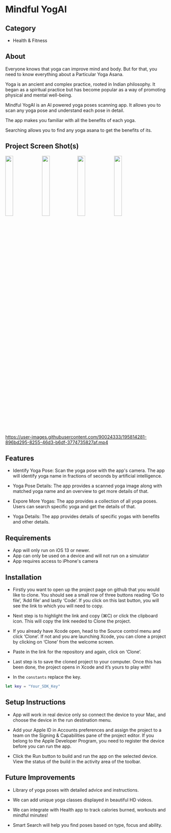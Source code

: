 # Mindful YogAI

## Category
- Health & Fitness

## About
Everyone knows that yoga can improve mind and body. But for that, you need to know everything about a Particular Yoga Asana.

Yoga is an ancient and complex practice, rooted in Indian philosophy. It began as a spiritual practice but has become popular as a way of promoting physical and mental well-being. 

Mindful YogAI is an AI powered yoga poses scanning app. It allows you to scan any yoga pose and understand each pose in detail.

The app makes you familiar with all the benefits of each yoga. 

Searching allows you to find any yoga asana to get the benefits of its.

## Project Screen Shot(s)
<img src="https://user-images.githubusercontent.com/90024333/195810063-6eef5fdd-18a3-4201-8d2d-377f3bb8af07.PNG" height="22%" width="22%"> <img src ="https://user-images.githubusercontent.com/90024333/195810088-d2ea1ace-5986-4150-be4a-2287d1fbe7f8.PNG" height="22%" width="22%"><img src ="https://user-images.githubusercontent.com/90024333/195814869-8f349328-14db-45ee-90dc-1b00b7463e6f.PNG" height="22%" width="22%"> <img src ="https://user-images.githubusercontent.com/90024333/195815030-a7276e0f-2c80-4aa5-a376-5973da584cb1.PNG" height="22%" width="22%">

https://user-images.githubusercontent.com/90024333/195814281-896bd295-8255-46d3-b6df-3774735827af.mp4

## Features
- Identify Yoga Pose: Scan the yoga pose with the app's camera. The app will identify yoga name in fractions of seconds by artificial intelligence.

- Yoga Pose Details: The app provides a scanned yoga image along with matched yoga name and an overview to get more details of that.

- Expore More Yogas: The app provides a collection of all yoga poses. Users can search specific yoga and get the details of that.

- Yoga Details: The app provides details of specific yogas with benefits and other details.

## Requirements
- App will only run on iOS 13 or newer. 
- App can only be used on a device and will not run on a simulator
- App requires access to iPhone's camera

## Installation
- Firstly you want to open up the project page on github that you would like to clone. You should see a small row of three buttons reading ‘Go to file’, ‘Add file’ and lastly ‘Code’. If you click on this last button, you will see the link to which you will need to copy.

- Next step is to highlight the link and copy (⌘C) or click the clipboard icon. This will copy the link needed to Clone the project.

- If you already have Xcode open, head to the Source control menu and click ‘Clone’. If not and you are launching Xcode, you can clone a project by clicking on ‘Clone’ from the welcome screen.

- Paste in the link for the repository and again, click on ‘Clone’.

- Last step is to save the cloned project to your computer. Once this has been done, the project opens in Xcode and it’s yours to play with!

- In the ```constants``` replace the key.  
```swift 
let key = "Your_SDK_Key"  
```

## Setup Instructions
- App will work in real device only so connect the device to your Mac, and choose the device in the run destination menu.

-  Add your Apple ID in Accounts preferences and assign the project to a team on the Signing & Capabilities pane of the project editor. If you belong to the Apple Developer Program, you need to register the device before you can run the app.

- Click the Run button to build and run the app on the selected device. View the status of the build in the activity area of the toolbar.

## Future Improvements
- Library of yoga poses with detailed advice and instructions.

- We can add unique yoga classes displayed in beautiful HD videos.

- We can integrate with Health app to track calories burned, workouts and mindful minutes!

- Smart Search will help you find poses based on type, focus and ability.
